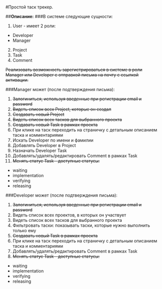 #Простой таск трекер.


##**Описание:**	
###В системе следующие сущности:


1. User - имеет 2 роли: 
* Developer
* Manager

2. Project
3. Task
4. Comment

~~Реализовать возможность зарегистрироваться в системе в роли 
Manager или Developer с отправкой письма на почту с ссылкой активации.~~

###Manager может (после подтверждения письма):

1. ~~Залогиниться, используя введенные при регистрации email и password~~
2. ~~Видеть список всех Project, которые он создал~~
3. ~~Создавать новый Project~~
4. ~~Видеть список всех тасков для выбранного проекта~~
5. ~~Создавать новый Task в рамках проекта~~
6. При клике на таск переходить на страничку с детальным описанием таска и комментариями
7. Искать Developer по имени и фамилии
8. Добавлять Developer в Project
9. Назначать Developer Task
10. Добавлять/удалять/редактировать Comment в рамках Task
11. ~~Менять статус Task - доступные статусы:~~
* waiting
* implementation
* verifying
* releasing

###Developer может (после подтверждения письма):
1. ~~Залогиниться, используя введенные при регистрации email и password~~
2. Видеть список всех проектов, в которых он участвует
3. Видеть список всех тасков для выбранного проекта
4. Фильтровать таски: показывать таски, которые нужно выполнить только ему
5. ~~Создавать новый Task в рамках проекта~~
6. При клике на таск переходить на страничку с детальным описанием таска и комментариями
7. Добавлять/удалять/редактировать Comment в рамках Task
8. ~~Менять статус Task - доступные статусы:~~
* waiting
* implementation
* verifying
* releasing

